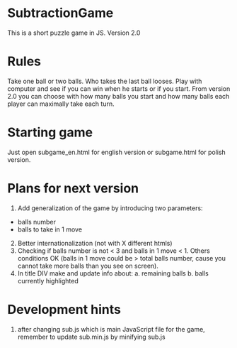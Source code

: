 # SubtractionGame
This is a short puzzle game in JS.
Version 2.0

Rules
========
Take one ball or two balls. Who takes the last ball looses.
Play with computer and see if you can win when he starts or if you start.
From version 2.0 you can choose with how many balls you start and how many balls
each player can maximally take each turn.

Starting game
===============
Just open subgame_en.html for english version or
subgame.html for polish version.

Plans for next version
=======================
1. Add generalization of the game by introducing two parameters:
  - balls number
  - balls to take in 1 move
2. Better internationalization (not with X different htmls)
3. Checking if balls number is not < 3 and balls in 1 move < 1.
	Others conditions OK (balls in 1 move could be > total balls number,
	cause you cannot take more balls than you see on screen).
4. In title DIV make and update info about:
	a. remaining balls
	b. balls currently highlighted

Development hints
===================
1. after changing sub.js which is main JavaScript file for the game, remember to update sub.min.js
  by minifying sub.js
